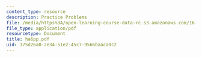 ```yaml
---
content_type: resource
description: Practice Problems
file: /media/https%3A/open-learning-course-data-rc.s3.amazonaws.com/16-20-structural-mechanics-fall-2002/175d26a02e3451e245c79566baaca0c2_ha6pp.pdf
file_type: application/pdf
resourcetype: Document
title: ha6pp.pdf
uid: 175d26a0-2e34-51e2-45c7-9566baaca0c2
---
```

